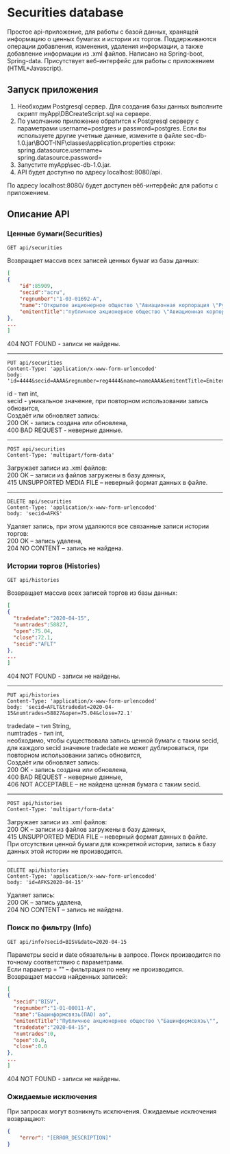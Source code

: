 # Securities database
Простое api-приложение, для работы с базой данных, хранящей информацию о ценных бумагах и истории их торгов. 
Поддерживаются операции добавления, изменения, удаления информации, а также добавление информации из .xml файлов. Написано на Spring-boot, Spring-data.
Присутствует веб-интерфейс для работы с приложением (HTML+Javascript).


## Запуск приложения
1. Необходим Postgresql сервер. Для создания базы данных выполните скрипт myApp\DBCreateScript.sql на сервере.
2. По умолчанию приложение обратится к Postgresql серверу с параметрами username=postgres и password=postgres.
Если вы используете другие учетные данные, измените в файле sec-db-1.0.jar\BOOT-INF\classes\application.properties строки:    
spring.datasource.username=    
spring.datasource.password=    
3. Запустите myApp\sec-db-1.0.jar.
4. API будет доступно по адресу localhost:8080/api.    

По адресу localhost:8080/ будет доступен вёб-интерфейс для работы с приложением.

## Описание API 
### Ценные бумаги(Securities)

```http
GET api/securities
```
Возвращает массив всех записей ценных бумаг из базы данных:
```json
[
{
    "id":85909,
    "secid":"acru",
    "regnumber":"1-03-01692-A",
    "name":"Открытое акционерное общество \"Авиационная корпорация \"Рубин\"",
    "emitentTitle":"публичное акционерное общество \"Авиационная корпорация \"Рубин\""
},
...
]
```
404 NOT FOUND - записи не найдены.
____
```http
PUT api/securities
Content-Type: 'application/x-www-form-urlencoded'
body: 'id=4444&secid=AAAA&regnumber=reg4444&name=nameAAAA&emitentTitle=EmitentName'
```
id - тип int,  
secid - уникальное значение, при повторном использовании запись обновится,    
Создаёт или обновляет запись:    
200 OK - запись создана или обновлена,    
400 BAD REQUEST - неверные данные.

____
```http
POST api/securities
Content-Type: 'multipart/form-data'
``` 
Загружает записи из .xml файлов:    
200 OK – записи из файлов загружены в базу данных,    
415 UNSUPPORTED MEDIA FILE – неверный формат данных в файле.
____
```http
DELETE api/securities
Content-Type: 'application/x-www-form-urlencoded'
body: 'secid=AFKS'
``` 
Удаляет запись, при этом удаляются все связанные записи истории торгов:    
200 OK – запись удалена,    
204 NO CONTENT – запись не найдена.
### Истории торгов (Histories)
```http
GET api/histories
```
Возвращает массив всех записей торгов из базы данных:
```json
[
{
  "tradedate":"2020-04-15",
  "numtrades":58827,
  "open":75.04,
  "close":72.1,
  "secid":"AFLT"
},
...
]
```
404 NOT FOUND - записи не найдены.
____
```http
PUT api/histories
Content-Type: 'application/x-www-form-urlencoded'
body: 'secid=AFLT&tradedat=2020-04-15&numtrades=58827&open=75.04&close=72.1'
```
tradedate – тип String,    
numtrades - тип int,     
необходимо, чтобы существовала запись ценной бумаги с таким secid,    
для каждого secid значение tradedate не может дублироваться, при повторном использовании запись обновится,    
Создаёт или обновляет запись:    
200 OK - запись создана или обновлена,    
400 BAD REQUEST - неверные данные,    
406 NOT ACCEPTABLE – не найдена ценная бумага с таким secid.
____
```http
POST api/histories
Content-Type: 'multipart/form-data'
``` 
Загружает записи из .xml файлов:    
200 OK – записи из файлов загружены в базу данных,    
415 UNSUPPORTED MEDIA FILE – неверный формат данных в файле.    
При отсутствии ценной бумаги для конкретной истории, запись в базу данных этой истории не производится.
____
```http
DELETE api/histories
Content-Type: 'application/x-www-form-urlencoded'
body: 'id=AFKS2020-04-15'
``` 
Удаляет запись:    
200 OK – запись удалена,    
204 NO CONTENT – запись не найдена.

### Поиск по фильтру (Info)
```http
GET api/info?secid=BISV&date=2020-04-15
```
Параметры secid и date обязательны в запросе. Поиск производится по точному соответствию с параметрами.    
Если параметр = ”” – фильтрация по нему не производится.    
Возвращает массив найденных записей:
```json
[
{
  "secid":"BISV",
  "regnumber":"1-01-00011-A",
  "name":"Башинформсвязь(ПАО) ао",
  "emitentTitle":"Публичное акционерное общество \"Башинформсвязь\"",
  "tradedate":"2020-04-15",
  "numtrades":0,
  "open":0.0,
  "close":0.0
},
...
]
```
404 NOT FOUND - записи не найдены.
### Ожидаемые исключения
При запросах могут возникнуть исключения. Ожидаемые исключения возвращают:
```json
{
    "error": "[ERROR_DESCRIPTION]"
}
```
